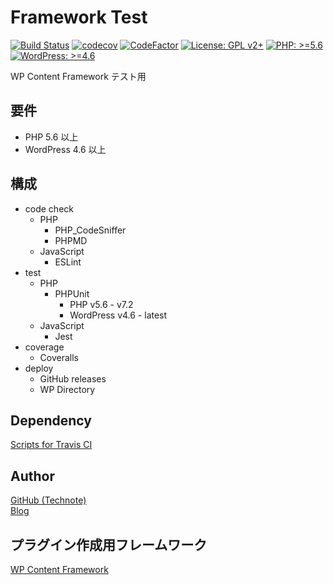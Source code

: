 # Framework Test

[![Build Status](https://travis-ci.com/wp-content-framework/0-framework-test.svg?branch=master)](https://travis-ci.com/wp-content-framework/0-framework-test)
[![codecov](https://codecov.io/gh/wp-content-framework/0-framework-test/branch/master/graph/badge.svg)](https://codecov.io/gh/wp-content-framework/0-framework-test)
[![CodeFactor](https://www.codefactor.io/repository/github/wp-content-framework/0-framework-test/badge)](https://www.codefactor.io/repository/github/wp-content-framework/0-framework-test)
[![License: GPL v2+](https://img.shields.io/badge/License-GPL%20v2%2B-blue.svg)](http://www.gnu.org/licenses/gpl-2.0.html)
[![PHP: >=5.6](https://img.shields.io/badge/PHP-%3E%3D5.6-orange.svg)](http://php.net/)
[![WordPress: >=4.6](https://img.shields.io/badge/WordPress-%3E%3D4.6-brightgreen.svg)](https://wordpress.org/)

WP Content Framework テスト用

## 要件
- PHP 5.6 以上
- WordPress 4.6 以上

## 構成
- code check
  - PHP
    - PHP_CodeSniffer
    - PHPMD
  - JavaScript
    - ESLint
- test
  - PHP
    - PHPUnit
      - PHP v5.6 - v7.2
      - WordPress v4.6 - latest
  - JavaScript
    - Jest
- coverage
  - Coveralls
- deploy
  - GitHub releases
  - WP Directory

## Dependency
[Scripts for Travis CI](https://github.com/wp-content-framework/travis-ci)

## Author
[GitHub (Technote)](https://github.com/technote-space)  
[Blog](https://technote.space)

## プラグイン作成用フレームワーク
[WP Content Framework](https://github.com/wp-content-framework/core)
